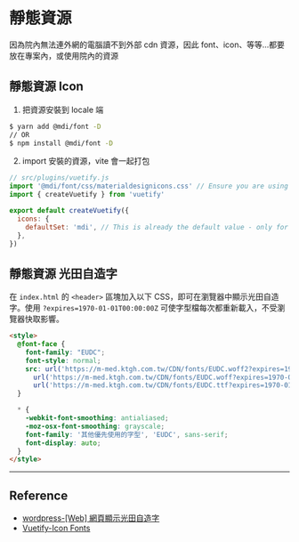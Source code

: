 # 靜態資源
因為院內無法連外網的電腦讀不到外部 cdn 資源，因此 font、icon、等等...都要放在專案內，或使用院內的資源

## 靜態資源 Icon 
1. 把資源安裝到 locale 端
  ```bash
  $ yarn add @mdi/font -D
  // OR
  $ npm install @mdi/font -D
  ```
2. import 安裝的資源，vite 會一起打包
  ```js
  // src/plugins/vuetify.js
  import '@mdi/font/css/materialdesignicons.css' // Ensure you are using css-loader
  import { createVuetify } from 'vuetify'
  
  export default createVuetify({
    icons: {
      defaultSet: 'mdi', // This is already the default value - only for display purposes
    },
  })
  ```
## 靜態資源 光田自造字
在 `index.html` 的 `<header>` 區塊加入以下 CSS，即可在瀏覽器中顯示光田自造字。使用 `?expires=1970-01-01T00:00:00Z` 可使字型檔每次都重新載入，不受瀏覽器快取影響。
```html
<style>
  @font-face {
    font-family: "EUDC";
    font-style: normal;
    src: url('https://m-med.ktgh.com.tw/CDN/fonts/EUDC.woff2?expires=1970-01-01T00:00:00Z') format('woff2'),
      url('https://m-med.ktgh.com.tw/CDN/fonts/EUDC.woff?expires=1970-01-01T00:00:00Z') format('woff'),
      url('https://m-med.ktgh.com.tw/CDN/fonts/EUDC.ttf?expires=1970-01-01T00:00:00Z') format('truetype');
  }

  * {
    -webkit-font-smoothing: antialiased;
    -moz-osx-font-smoothing: grayscale;
    font-family: '其他優先使用的字型', 'EUDC', sans-serif;
    font-display: auto;
  }
</style>
```

---
## Reference
- [wordpress-[Web] 網頁顯示光田自造字](https://wordpress.ktgh.com.tw/archives/1301)
- [Vuetify-Icon Fonts](https://vuetifyjs.com/en/features/icon-fonts/#icon-fonts)